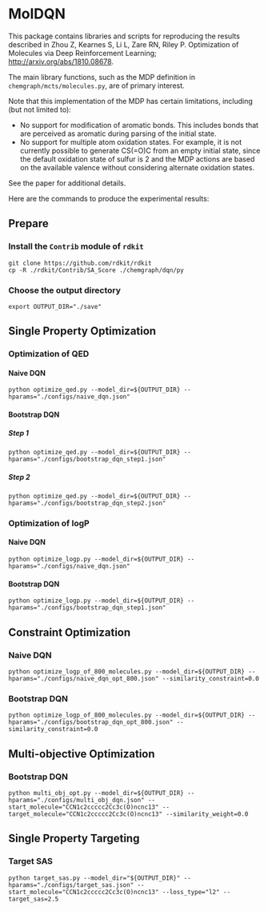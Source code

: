 # MolDQN

This package contains libraries and scripts for reproducing the results
described in Zhou Z, Kearnes S, Li L, Zare RN, Riley P. Optimization of
Molecules via Deep Reinforcement Learning; http://arxiv.org/abs/1810.08678.

The main library functions, such as the MDP definition in
`chemgraph/mcts/molecules.py`, are of primary interest.

Note that this implementation of the MDP has certain limitations, including (but
not limited to):

  * No support for modification of aromatic bonds. This includes bonds that are
    perceived as aromatic during parsing of the initial state.
  * No support for multiple atom oxidation states. For example, it is not
    currently possible to generate CS(=O)C from an empty initial state, since
    the default oxidation state of sulfur is 2 and the MDP actions are based on
    the available valence without considering alternate oxidation states.

See the paper for additional details.

Here are the commands to produce the experimental results:
## Prepare

### Install the `Contrib` module of `rdkit`

```
git clone https://github.com/rdkit/rdkit
cp -R ./rdkit/Contrib/SA_Score ./chemgraph/dqn/py
```

### Choose the output directory

```
export OUTPUT_DIR="./save"
```

## Single Property Optimization

### Optimization of QED

#### Naive DQN

```
python optimize_qed.py --model_dir=${OUTPUT_DIR} --hparams="./configs/naive_dqn.json"
```

#### Bootstrap DQN
##### Step 1
```
python optimize_qed.py --model_dir=${OUTPUT_DIR} --hparams="./configs/bootstrap_dqn_step1.json"
```
##### Step 2
```
python optimize_qed.py --model_dir=${OUTPUT_DIR} --hparams="./configs/bootstrap_dqn_step2.json"
```
### Optimization of logP

#### Naive DQN

```
python optimize_logp.py --model_dir=${OUTPUT_DIR} --hparams="./configs/naive_dqn.json"
```

#### Bootstrap DQN
```
python optimize_logp.py --model_dir=${OUTPUT_DIR} --hparams="./configs/bootstrap_dqn_step1.json"
```

## Constraint Optimization

### Naive DQN
```
python optimize_logp_of_800_molecules.py --model_dir=${OUTPUT_DIR} --hparams="./configs/naive_dqn_opt_800.json" --similarity_constraint=0.0
```
### Bootstrap DQN
```
python optimize_logp_of_800_molecules.py --model_dir=${OUTPUT_DIR} --hparams="./configs/bootstrap_dqn_opt_800.json" --similarity_constraint=0.0
```

## Multi-objective Optimization

### Bootstrap DQN
```
python multi_obj_opt.py --model_dir=${OUTPUT_DIR} --hparams="./configs/multi_obj_dqn.json" --start_molecule="CCN1c2ccccc2Cc3c(O)ncnc13" --target_molecule="CCN1c2ccccc2Cc3c(O)ncnc13" --similarity_weight=0.0
```

## Single Property Targeting

### Target SAS
```
python target_sas.py --model_dir="${OUTPUT_DIR}" --hparams="./configs/target_sas.json" --start_molecule="CCN1c2ccccc2Cc3c(O)ncnc13" --loss_type="l2" --target_sas=2.5
```

